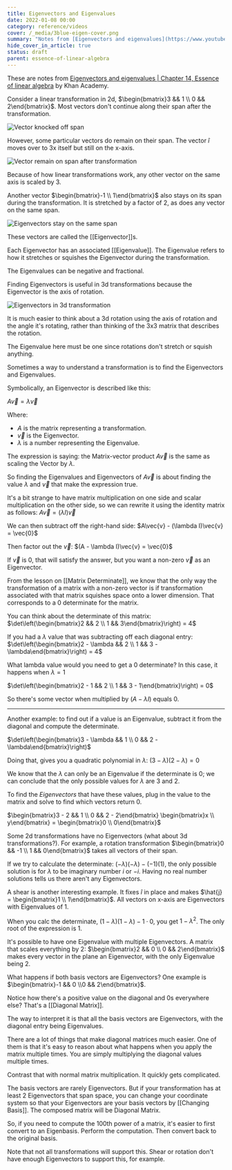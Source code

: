 ```yaml
---
title: Eigenvectors and Eigenvalues
date: 2022-01-08 00:00
category: reference/videos
cover: /_media/3blue-eigen-cover.png
summary: "Notes from [Eigenvectors and eigenvalues](https://www.youtube.com/watch?v=PFDu9oVAE-g) by Khan Academy."
hide_cover_in_article: true
status: draft
parent: essence-of-linear-algebra
---
```


These are notes from [Eigenvectors and eigenvalues | Chapter 14, Essence of linear algebra](https://www.youtube.com/watch?v=PFDu9oVAE-g) by Khan Academy.

Consider a linear transformation in 2d, $\begin{bmatrix}3 && 1 \\ 0 && 2\end{bmatrix}$. Most vectors don't continue along their span after the transformation.

![Vector knocked off span](/_media/3blue-vector-knocked.png)

However, some particular vectors do remain on their span. The vector $\hat{i}$ moves over to 3x itself but still on the x-axis.

![Vector remain on span after transformation](/_media/3blue-vector-remain-on-span.png)

Because of how linear transformations work, any other vector on the same axis is scaled by 3.

Another vector $\begin{bmatrix}-1 \\ 1\end{bmatrix}$ also stays on its span during the transformation. It is stretched by a factor of 2, as does any vector on the same span.

![Eigenvectors stay on the same span](/_media/3blue-eigenvectors.png)

These vectors are called the [[Eigenvector]]s.

Each Eigenvector has an associated [[Eigenvalue]]. The Eigenvalue refers to how it stretches or squishes the Eigenvector during the transformation.

The Eigenvalues can be negative and fractional.

Finding Eigenvectors is useful in 3d transformations because the Eigenvector is the axis of rotation.

![Eigenvectors in 3d transformation](/_media/3blue-eigenvectors-axis-of-rotation.png)

It is much easier to think about a 3d rotation using the axis of rotation and the angle it's rotating, rather than thinking of the 3x3 matrix that describes the rotation.

The Eigenvalue here must be one since rotations don't stretch or squish anything.

Sometimes a way to understand a transformation is to find the Eigenvectors and Eigenvalues.

Symbolically, an Eigenvector is described like this:

$A\vec{v} = \lambda\vec{v}$

Where:
* $A$ is the matrix representing a transformation.
* $\vec{v}$ is the Eigenvector.
* $\lambda$ is a number representing the Eigenvalue.

The expression is saying: the Matrix-vector product $A\vec{v}$ is the same as scaling the Vector by $\lambda$.

So finding the Eigenvalues and Eigenvectors of $A\vec{v}$ is about finding the value $\lambda$ and $\vec{v}$ that make the expression true.

It's a bit strange to have matrix multiplication on one side and scalar multiplication on the other side, so we can rewrite it using the identity matrix as follows: $A\vec{v} = \left(\lambda I\right)\vec{v}$

We can then subtract off the right-hand side: $A\vec{v} - (\lambda I)\vec{v} = \vec{0}$

Then factor out the $\vec{v}$: $(A - \lambda I)\vec{v} = \vec{0}$

If $\vec{v}$ is 0, that will satisfy the answer, but you want a non-zero $\vec{v}$ as an Eigenvector.

From the lesson on [[Matrix Determinate]], we know that the only way the transformation of a matrix with a non-zero vector is if transformation associated with that matrix squishes space onto a lower dimension. That corresponds to a 0 determinate for the matrix.

You can think about the determinate of this matrix: $\det\left(\begin{bmatrix}2 && 2 \\ 1 && 3\end{bmatrix}\right) = 4$

If you had a $\lambda$ value that was subtracting off each diagonal entry: $\det\left(\begin{bmatrix}2 - \lambda && 2 \\ 1 && 3 - \lambda\end{bmatrix}\right) = 4$

What lambda value would you need to get a 0 determinate? In this case, it happens when $\lambda = 1$

$\det\left(\begin{bmatrix}2 - 1 && 2 \\ 1 && 3 - 1\end{bmatrix}\right) = 0$

 So there's some vector when multiplied by $(A - \lambda I)$ equals 0.
 
 ---
 
 Another example: to find out if a value is an Eigenvalue, subtract it from the diagonal and compute the determinate.
 
 $\det\left(\begin{bmatrix}3 - \lambda && 1 \\ 0 && 2 - \lambda\end{bmatrix}\right)$
 
 Doing that, gives you a quadratic polynomial in $\lambda$: $\left(3 - \lambda\right)\left(2 - \lambda\right) = 0$
 
 We know that the $\lambda$ can only be an Eigenvalue if the determinate is 0; we can conclude that the only possible values for $\lambda$ are 3 and 2.
 
 To find the *Eigenvectors* that have these values, plug in the value to the matrix and solve to find which vectors return 0.
 
 $\begin{bmatrix}3 - 2 && 1 \\ 0 && 2 - 2\end{bmatrix} \begin{bmatrix}x \\ y\end{bmatrix} = \begin{bmatrix}0 \\ 0\end{bmatrix}$
 
 Some 2d transformations have no Eigenvectors (what about 3d transformations?). For example, a rotation transformation $\begin{bmatrix}0 && -1 \\ 1 && 0\end{bmatrix}$ takes all vectors of their span.
 
 If we try to calculate the determinate: $(-\lambda)(-\lambda) - (-1)(1)$, the only possible solution is for $\lambda$ to be imaginary number $i$ or $-i$. Having no real number solutions tells us there aren't any Eigenvectors.
 
 A shear is another interesting example. It fixes $\hat{i}$ in place and makes $\hat{j} = \begin{bmatrix}1 \\ 1\end{bmatrix}$. All vectors on x-axis are Eigenvectors with Eigenvalues of 1.
 
 When you calc the determinate, $(1-\lambda)(1-\lambda) - 1 \cdot 0$, you get $1 - \lambda^2$. The only root of the expression is $1$.
 
 It's possible to have one Eigenvalue with multiple Eigenvectors. A matrix that scales everything by 2: $\begin{bmatrix}2 && 0 \\ 0 && 2\end{bmatrix}$ makes every vector in the plane an Eigenvector, with the only Eigenvalue being 2.
 
What happens if both basis vectors are Eigenvectors? One example is $\begin{bmatrix}-1 && 0 \\0 && 2\end{bmatrix}$.
 
 Notice how there's a positive value on the diagonal and 0s everywhere else? That's a [[Diagonal Matrix]].
 
 The way to interpret it is that all the basis vectors are Eigenvectors, with the diagonal entry being Eigenvalues.
 
 There are a lot of things that make diagonal matrices much easier. One of them is that it's easy to reason about what happens when you apply the matrix multiple times. You are simply multiplying the diagonal values multiple times.
 
 Contrast that with normal matrix multiplication. It quickly gets complicated.
 
 The basis vectors are rarely Eigenvectors. But if your transformation has at least 2 Eigenvectors that span space, you can change your coordinate system so that your Eigenvectors are your basis vectors by [[Changing Basis]]. The composed matrix will be Diagonal Matrix.
 
 So, if you need to compute the 100th power of a matrix, it's easier to first convert to an Eigenbasis. Perform the computation. Then convert back to the original basis.
 
 Note that not all transformations will support this. Shear or rotation don't have enough Eigenvectors to support this, for example.
